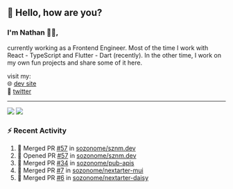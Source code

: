 ## 👋 Hello, how are you? 

### I'm Nathan 👨‍💻,

currently working as a Frontend Engineer. Most of the time I work with React - TypeScript and Flutter - Dart (recently). 
In the other time, I work on my own fun projects and share some of it here.

visit my:<br/>
🌐 [dev site](https://sznm.dev)<br/>
🦜 [twitter](https://twitter.com/sozonome)

---

![](https://komarev.com/ghpvc/?username=sozonome&color=grey)
![](https://hit.yhype.me/github/profile?user_id=17046154)

### :zap: Recent Activity

<!--START_SECTION:activity-->
1. 🎉 Merged PR [#57](https://github.com/sozonome/sznm.dev/pull/57) in [sozonome/sznm.dev](https://github.com/sozonome/sznm.dev)
2. 💪 Opened PR [#57](https://github.com/sozonome/sznm.dev/pull/57) in [sozonome/sznm.dev](https://github.com/sozonome/sznm.dev)
3. 🎉 Merged PR [#34](https://github.com/sozonome/pub-apis/pull/34) in [sozonome/pub-apis](https://github.com/sozonome/pub-apis)
4. 🎉 Merged PR [#7](https://github.com/sozonome/nextarter-mui/pull/7) in [sozonome/nextarter-mui](https://github.com/sozonome/nextarter-mui)
5. 🎉 Merged PR [#6](https://github.com/sozonome/nextarter-daisy/pull/6) in [sozonome/nextarter-daisy](https://github.com/sozonome/nextarter-daisy)
<!--END_SECTION:activity-->
